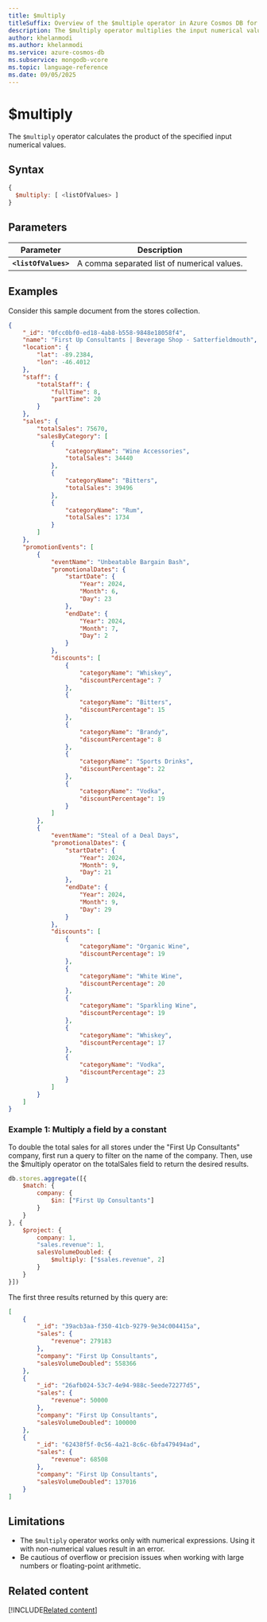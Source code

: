 ```yaml
---
title: $multiply
titleSuffix: Overview of the $multiple operator in Azure Cosmos DB for MongoDB (vCore)
description: The $multiply operator multiplies the input numerical values
author: khelanmodi
ms.author: khelanmodi
ms.service: azure-cosmos-db
ms.subservice: mongodb-vcore
ms.topic: language-reference
ms.date: 09/05/2025
---
```


# $multiply

The `$multiply` operator calculates the product of the specified input numerical values.

## Syntax

```javascript
{
  $multiply: [ <listOfValues> ]
}
```

## Parameters

| Parameter | Description |
| --- | --- |
|**`<listOfValues>`**| A comma separated list of numerical values.


## Examples

Consider this sample document from the stores collection.

```json
{
    "_id": "0fcc0bf0-ed18-4ab8-b558-9848e18058f4",
    "name": "First Up Consultants | Beverage Shop - Satterfieldmouth",
    "location": {
        "lat": -89.2384,
        "lon": -46.4012
    },
    "staff": {
        "totalStaff": {
            "fullTime": 8,
            "partTime": 20
        }
    },
    "sales": {
        "totalSales": 75670,
        "salesByCategory": [
            {
                "categoryName": "Wine Accessories",
                "totalSales": 34440
            },
            {
                "categoryName": "Bitters",
                "totalSales": 39496
            },
            {
                "categoryName": "Rum",
                "totalSales": 1734
            }
        ]
    },
    "promotionEvents": [
        {
            "eventName": "Unbeatable Bargain Bash",
            "promotionalDates": {
                "startDate": {
                    "Year": 2024,
                    "Month": 6,
                    "Day": 23
                },
                "endDate": {
                    "Year": 2024,
                    "Month": 7,
                    "Day": 2
                }
            },
            "discounts": [
                {
                    "categoryName": "Whiskey",
                    "discountPercentage": 7
                },
                {
                    "categoryName": "Bitters",
                    "discountPercentage": 15
                },
                {
                    "categoryName": "Brandy",
                    "discountPercentage": 8
                },
                {
                    "categoryName": "Sports Drinks",
                    "discountPercentage": 22
                },
                {
                    "categoryName": "Vodka",
                    "discountPercentage": 19
                }
            ]
        },
        {
            "eventName": "Steal of a Deal Days",
            "promotionalDates": {
                "startDate": {
                    "Year": 2024,
                    "Month": 9,
                    "Day": 21
                },
                "endDate": {
                    "Year": 2024,
                    "Month": 9,
                    "Day": 29
                }
            },
            "discounts": [
                {
                    "categoryName": "Organic Wine",
                    "discountPercentage": 19
                },
                {
                    "categoryName": "White Wine",
                    "discountPercentage": 20
                },
                {
                    "categoryName": "Sparkling Wine",
                    "discountPercentage": 19
                },
                {
                    "categoryName": "Whiskey",
                    "discountPercentage": 17
                },
                {
                    "categoryName": "Vodka",
                    "discountPercentage": 23
                }
            ]
        }
    ]
}
```

### Example 1: Multiply a field by a constant

To double the total sales for all stores under the "First Up Consultants" company, first run a query to filter on the name of the company. Then, use the $multiply operator on the totalSales field to return the desired results.

```javascript
db.stores.aggregate([{
    $match: {
        company: {
            $in: ["First Up Consultants"]
        }
    }
}, {
    $project: {
        company: 1,
        "sales.revenue": 1,
        salesVolumeDoubled: {
            $multiply: ["$sales.revenue", 2]
        }
    }
}])
```

The first three results returned by this query are:

```json
[
    {
        "_id": "39acb3aa-f350-41cb-9279-9e34c004415a",
        "sales": {
            "revenue": 279183
        },
        "company": "First Up Consultants",
        "salesVolumeDoubled": 558366
    },
    {
        "_id": "26afb024-53c7-4e94-988c-5eede72277d5",
        "sales": {
            "revenue": 50000
        },
        "company": "First Up Consultants",
        "salesVolumeDoubled": 100000
    },
    {
        "_id": "62438f5f-0c56-4a21-8c6c-6bfa479494ad",
        "sales": {
            "revenue": 68508
        },
        "company": "First Up Consultants",
        "salesVolumeDoubled": 137016
    }
]
```

## Limitations

- The `$multiply` operator works only with numerical expressions. Using it with non-numerical values result in an error.
- Be cautious of overflow or precision issues when working with large numbers or floating-point arithmetic.

## Related content
[!INCLUDE[Related content](../includes/related-content.md)]

